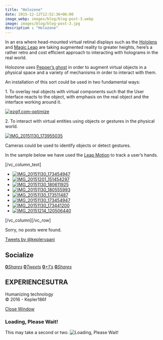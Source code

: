 ```yaml
---
title: "Holozone"
date: 2015-12-12T12:52:36+06:00
image_webp: images/blog/blog-post-3.webp
image: images/blog/blog-post-3.jpg
description : "Holozone"
---
```


In an era where head-mounted virtual retinal displays such as the [Hololens](https://www.microsoft.com/microsoft-hololens/en-us) and [Magic Leap](http://www.magicleap.com/#/home) are taking augmented reality to greater heights, here’s a rather retro and cost efficient approach to interacting with holograms in the real world.

Holozone uses [Pepper’s ghost](https://en.wikipedia.org/wiki/Pepper%27s_ghost) in order to augment virtual objects in a physical space and a variety of mechanisms in order to interact with them.

An installation of this sort could be used in two fundamental ways:

1\. To overlay real objects with virtual components such that the User Interface reacts to the object, with emphasis on the real object and the interface working around it.

[![ezgif.com-optimize](http://experiencesutra.com/wp-content/uploads/2015/12/ezgif.com-optimize1.gif)](http://experiencesutra.com/wp-content/uploads/2015/12/ezgif.com-optimize1.gif)

2\. To interact with virtual entities using objects or gestures in the physical world.

[![IMG_20151130_173955035](http://experiencesutra.com/wp-content/uploads/2015/12/IMG_20151130_173955035-1024x576.jpg)](http://experiencesutra.com/wp-content/uploads/2015/12/IMG_20151130_173955035.jpg)

Cameras could be used to identify objects or detect gestures.

In the sample below we have used the [Leap Motion](https://www.leapmotion.com/) to track a user’s hands.

\[/vc\_column\_text\]

*   [![IMG_20151130_173454947](http://experiencesutra.com/wp-content/uploads/2015/12/IMG_20151130_1734549471-576x1024.jpg)](http://experiencesutra.com/wp-content/uploads/2015/12/IMG_20151130_1734549471-576x1024.jpg)
*   [![IMG_20151201_151454297](http://experiencesutra.com/wp-content/uploads/2015/12/IMG_20151201_151454297-1024x576.jpg)](http://experiencesutra.com/wp-content/uploads/2015/12/IMG_20151201_151454297-1024x576.jpg)
*   [![IMG_20151130_180611925](http://experiencesutra.com/wp-content/uploads/2015/12/IMG_20151130_180611925-1024x576.jpg)](http://experiencesutra.com/wp-content/uploads/2015/12/IMG_20151130_180611925-1024x576.jpg)
*   [![IMG_20151130_180555993](http://experiencesutra.com/wp-content/uploads/2015/12/IMG_20151130_180555993-1024x576.jpg)](http://experiencesutra.com/wp-content/uploads/2015/12/IMG_20151130_180555993-1024x576.jpg)
*   [![IMG_20151130_173511487](http://experiencesutra.com/wp-content/uploads/2015/12/IMG_20151130_173511487-576x1024.jpg)](http://experiencesutra.com/wp-content/uploads/2015/12/IMG_20151130_173511487-576x1024.jpg)
*   [![IMG_20151130_173454947](http://experiencesutra.com/wp-content/uploads/2015/12/IMG_20151130_173454947-576x1024.jpg)](http://experiencesutra.com/wp-content/uploads/2015/12/IMG_20151130_173454947-576x1024.jpg)
*   [![IMG_20151130_173441200](http://experiencesutra.com/wp-content/uploads/2015/12/IMG_20151130_173441200-1024x576.jpg)](http://experiencesutra.com/wp-content/uploads/2015/12/IMG_20151130_173441200-1024x576.jpg)
*   [![IMG_20151214_120506440](http://experiencesutra.com/wp-content/uploads/2015/12/IMG_20151214_120506440-1024x576.jpg)](http://experiencesutra.com/wp-content/uploads/2015/12/IMG_20151214_120506440-1024x576.jpg)

\[/vc\_column\]\[/vc\_row\]

Sorry, no posts were found.

[Tweets by @keplervaani](https://twitter.com/twitterdev)

Socialize
---------

[**0**_Shares_](http://www.facebook.com/sharer/sharer.php?u=http://experiencesutra.com) [**0**_Tweets_](#) [**0**_+1's_](https://plus.google.com/share?url=http://experiencesutra.com) [**0**_Shares_](http://www.linkedin.com/shareArticle?mini=true&url=http://experiencesutra.com&title=EXPERIENCESUTRA+-+Humanizing+Technology)

EXPERIENCESUTRA
---------------

Humanizing technology  
© 2016 - Kepler186f

[Close Window](#)

### Loading, Please Wait!

This may take a second or two. ![Loading, Please Wait!](http://experiencesutra.com/wp-content/themes/tresor-theme/images/loading.gif "Loading, Please Wait!")